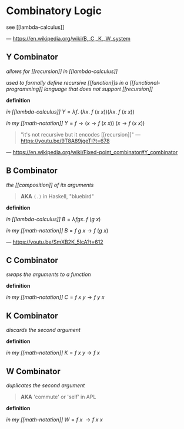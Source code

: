 # Combinatory Logic

see [[lambda-calculus]]

&mdash; <https://en.wikipedia.org/wiki/B,_C,_K,_W_system>

## Y Combinator

_allows for [[recursion]] in [[lambda-calculus]]_

_used to formally define recursive [[function]]s in a [[functional-programming]] language that does not support [[recursion]]_

**definition**

_in [[lambda-calculus]]_ $Y = \lambda f.\ (\lambda x.\ f\ (x\ x)) (\lambda x.\ f\ (x\ x))$

_in my [[math-notation]]_ $Y = f \rightarrow (x \rightarrow f\ (x\ x))\ (x \rightarrow f\ (x\ x))$

> "it's not recursive but it encodes [[recursion]]" &mdash; <https://youtu.be/9T8A89jgeTI?t=678>

&mdash; <https://en.wikipedia.org/wiki/Fixed-point_combinator#Y_combinator>

## B Combinator

_the [[composition]] of its arguments_

> **AKA** `(.)` in Haskell, "bluebird"

**definition**

_in [[lambda-calculus]]_ $B = \lambda fgx.\ f\ (g\ x)$

_in my [[math-notation]]_ $B = f\ g\ x \rightarrow f\ (g\ x)$

&mdash; <https://youtu.be/SmXB2K_5lcA?t=612>

## C Combinator

_swaps the arguments to a function_

**definition**

_in my [[math-notation]]_ $C = f\ x\ y \rightarrow f\ y\ x$

## K Combinator

_discards the second argument_

**definition**

_in my [[math-notation]]_ $K = f\ x\ y \rightarrow f\ x$

## W Combinator

_duplicates the second argument_

> **AKA** 'commute' or 'self' in APL

**definition**

_in my [[math-notation]]_ $W = f\ x\ \rightarrow f\ x\ x$
